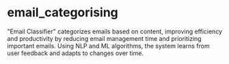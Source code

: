 # email_categorising
"Email Classifier" categorizes emails based on content, improving efficiency and productivity by reducing email management time and prioritizing important emails. Using NLP and ML algorithms, the system learns from user feedback and adapts to changes over time.
